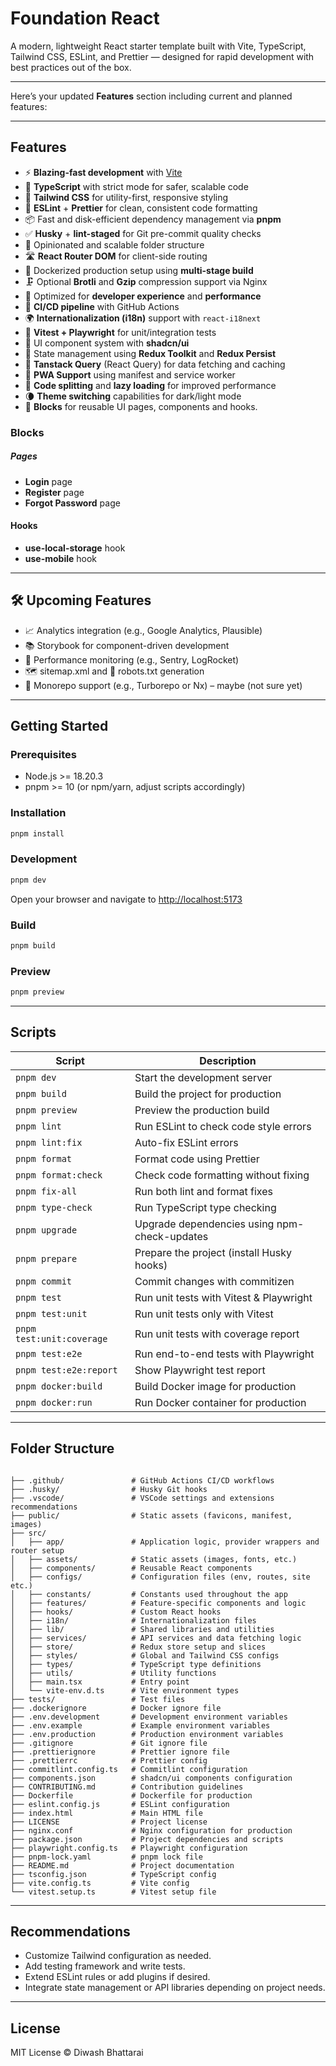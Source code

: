# Foundation React

A modern, lightweight React starter template built with Vite, TypeScript, Tailwind CSS, ESLint, and Prettier — designed for rapid development with best practices out of the box.

---

Here’s your updated **Features** section including current and planned features:

---

## Features

- ⚡️ **Blazing-fast development** with [Vite](https://vitejs.dev/)
- 💪 **TypeScript** with strict mode for safer, scalable code
- 🎨 **Tailwind CSS** for utility-first, responsive styling
- 🧹 **ESLint** + **Prettier** for clean, consistent code formatting
- 📦 Fast and disk-efficient dependency management via **pnpm**
- ✅ **Husky** + **lint-staged** for Git pre-commit quality checks
- 📁 Opinionated and scalable folder structure
- 🛣️ **React Router DOM** for client-side routing
- 🐳 Dockerized production setup using **multi-stage build**
- 🗜️ Optional **Brotli** and **Gzip** compression support via Nginx
- 🌈 Optimized for **developer experience** and **performance**
- 🔁 **CI/CD pipeline** with GitHub Actions
- 🌍 **Internationalization (i18n)** support with `react-i18next`
- 🧪 **Vitest + Playwright** for unit/integration tests
- 🧱 UI component system with **shadcn/ui**
- 🧠 State management using **Redux Toolkit** and **Redux Persist**
- 🔁 **Tanstack Query** (React Query) for data fetching and caching
- 📲 **PWA Support** using manifest and service worker
- 🔀 **Code splitting** and **lazy loading** for improved performance
- 🌘 **Theme switching** capabilities for dark/light mode
- 🧩 **Blocks** for reusable UI pages, components and hooks.

### Blocks

##### Pages

- **Login** page
- **Register** page
- **Forgot Password** page

#### Hooks

- **use-local-storage** hook
- **use-mobile** hook

---

## 🛠️ Upcoming Features

- 📈 Analytics integration (e.g., Google Analytics, Plausible)
- 📚 Storybook for component-driven development
- 🚨 Performance monitoring (e.g., Sentry, LogRocket)
- 🗺️ sitemap.xml and 🤖 robots.txt generation
- 🧳 Monorepo support (e.g., Turborepo or Nx) – maybe (not sure yet)

---

## Getting Started

### Prerequisites

- Node.js >= 18.20.3
- pnpm >= 10 (or npm/yarn, adjust scripts accordingly)

### Installation

```bash
pnpm install
```

### Development

```bash
pnpm dev
```

Open your browser and navigate to [http://localhost:5173](http://localhost:5173)

### Build

```bash
pnpm build
```

### Preview

```bash
pnpm preview
```

---

## Scripts

| Script                    | Description                                  |
| ------------------------- | -------------------------------------------- |
| `pnpm dev`                | Start the development server                 |
| `pnpm build`              | Build the project for production             |
| `pnpm preview`            | Preview the production build                 |
| `pnpm lint`               | Run ESLint to check code style errors        |
| `pnpm lint:fix`           | Auto-fix ESLint errors                       |
| `pnpm format`             | Format code using Prettier                   |
| `pnpm format:check`       | Check code formatting without fixing         |
| `pnpm fix-all`            | Run both lint and format fixes               |
| `pnpm type-check`         | Run TypeScript type checking                 |
| `pnpm upgrade`            | Upgrade dependencies using npm-check-updates |
| `pnpm prepare`            | Prepare the project (install Husky hooks)    |
| `pnpm commit`             | Commit changes with commitizen               |
| `pnpm test`               | Run unit tests with Vitest & Playwright      |
| `pnpm test:unit`          | Run unit tests only with Vitest              |
| `pnpm test:unit:coverage` | Run unit tests with coverage report          |
| `pnpm test:e2e`           | Run end-to-end tests with Playwright         |
| `pnpm test:e2e:report`    | Show Playwright test report                  |
| `pnpm docker:build`       | Build Docker image for production            |
| `pnpm docker:run`         | Run Docker container for production          |

---

## Folder Structure

```

├── .github/               # GitHub Actions CI/CD workflows
├── .husky/                # Husky Git hooks
├── .vscode/               # VSCode settings and extensions recommendations
├── public/                # Static assets (favicons, manifest, images)
├── src/
│   ├── app/               # Application logic, provider wrappers and router setup
│   ├── assets/            # Static assets (images, fonts, etc.)
│   ├── components/        # Reusable React components
│   ├── configs/           # Configuration files (env, routes, site etc.)
│   ├── constants/         # Constants used throughout the app
│   ├── features/          # Feature-specific components and logic
│   ├── hooks/             # Custom React hooks
│   ├── i18n/              # Internationalization files
│   ├── lib/               # Shared libraries and utilities
│   ├── services/          # API services and data fetching logic
│   ├── store/             # Redux store setup and slices
│   ├── styles/            # Global and Tailwind CSS configs
│   ├── types/             # TypeScript type definitions
│   ├── utils/             # Utility functions
│   ├── main.tsx           # Entry point
│   └── vite-env.d.ts      # Vite environment types
├── tests/                 # Test files
├── .dockerignore          # Docker ignore file
├── .env.development       # Development environment variables
├── .env.example           # Example environment variables
├── .env.production        # Production environment variables
├── .gitignore             # Git ignore file
├── .prettierignore        # Prettier ignore file
├── .prettierrc            # Prettier config
├── commitlint.config.ts   # Commitlint configuration
├── components.json        # shadcn/ui components configuration
├── CONTRIBUTING.md        # Contribution guidelines
├── Dockerfile             # Dockerfile for production
├── eslint.config.js       # ESLint configuration
├── index.html             # Main HTML file
├── LICENSE                # Project license
├── nginx.conf             # Nginx configuration for production
├── package.json           # Project dependencies and scripts
├── playwright.config.ts   # Playwright configuration
├── pnpm-lock.yaml         # pnpm lock file
├── README.md              # Project documentation
├── tsconfig.json          # TypeScript config
├── vite.config.ts         # Vite config
└── vitest.setup.ts        # Vitest setup file
```

---

## Recommendations

- Customize Tailwind configuration as needed.
- Add testing framework and write tests.
- Extend ESLint rules or add plugins if desired.
- Integrate state management or API libraries depending on project needs.

---

## License

MIT License © Diwash Bhattarai

